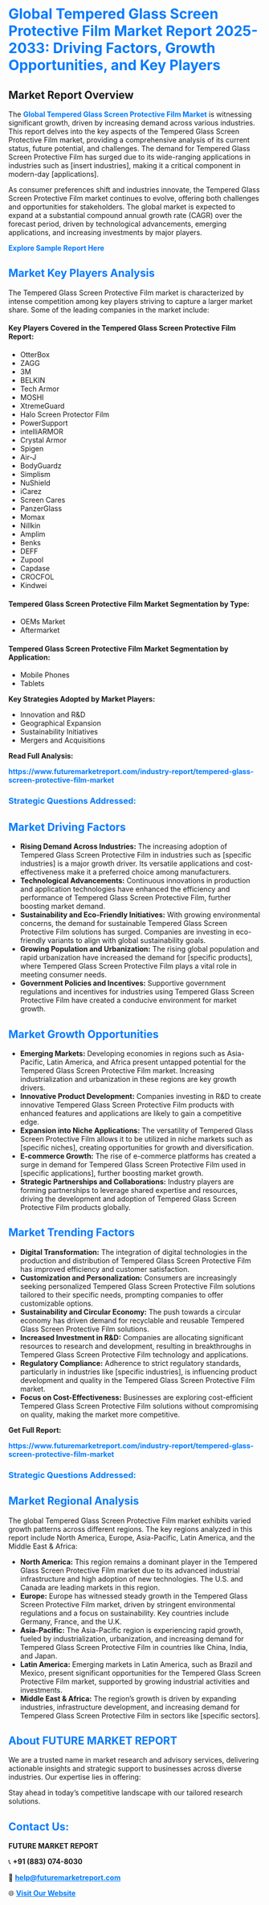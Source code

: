 <h1 style="color: #007BFF;">Global Tempered Glass Screen Protective Film Market Report 2025-2033: Driving Factors, Growth Opportunities, and Key Players</h1>

<section id="overview">
<h2>Market Report Overview</h2>
<p>The <a href="https://www.futuremarketreport.com/industry-report/tempered-glass-screen-protective-film-market" style="color: #007BFF; text-decoration: none;"><strong>Global Tempered Glass Screen Protective Film Market</strong></a> is witnessing significant growth, driven by increasing demand across various industries. This report delves into the key aspects of the Tempered Glass Screen Protective Film market, providing a comprehensive analysis of its current status, future potential, and challenges. The demand for Tempered Glass Screen Protective Film has surged due to its wide-ranging applications in industries such as [insert industries], making it a critical component in modern-day [applications].</p>
<p>As consumer preferences shift and industries innovate, the Tempered Glass Screen Protective Film market continues to evolve, offering both challenges and opportunities for stakeholders. The global market is expected to expand at a substantial compound annual growth rate (CAGR) over the forecast period, driven by technological advancements, emerging applications, and increasing investments by major players.</p>
</section>

<section id="overview">
<p><a href="https://www.futuremarketreport.com/request-sample/reportId=104484" style="color: #007BFF; text-decoration: none;"><strong>Explore Sample Report Here</strong></a></p>
</section>

<section id="key-players">
<h2 style="color: #007BFF;">Market Key Players Analysis</h2>
<p>The Tempered Glass Screen Protective Film market is characterized by intense competition among key players striving to capture a larger market share. Some of the leading companies in the market include:</p>
<h4>Key Players Covered in the Tempered Glass Screen Protective Film Report:</h4>
<ul><li>OtterBox</li><li>ZAGG</li><li>3M</li><li>BELKIN</li><li>Tech Armor</li><li>MOSHI</li><li>XtremeGuard</li><li>Halo Screen Protector Film</li><li>PowerSupport</li><li>intelliARMOR</li><li>Crystal Armor</li><li>Spigen</li><li>Air-J</li><li>BodyGuardz</li><li>Simplism</li><li>NuShield</li><li>iCarez</li><li>Screen Cares</li><li>PanzerGlass</li><li>Momax</li><li>Nillkin</li><li>Amplim</li><li>Benks</li><li>DEFF</li><li>Zupool</li><li>Capdase</li><li>CROCFOL</li><li>Kindwei</li></ul>
<h4>Tempered Glass Screen Protective Film Market Segmentation by Type:</h4>
<ul><li>OEMs Market</li><li>Aftermarket</li></ul>

<h4>Tempered Glass Screen Protective Film Market Segmentation by Application:</h4>
<ul><li>Mobile Phones</li><li>Tablets</li></ul>
<p><strong>Key Strategies Adopted by Market Players:</strong></p>
<ul>
<li>Innovation and R&D</li>
<li>Geographical Expansion</li>
<li>Sustainability Initiatives</li>
<li>Mergers and Acquisitions</li>
</ul>
</section>

<section>
<p><strong>Read Full Analysis: </strong></p><a href="https://www.futuremarketreport.com/industry-report/tempered-glass-screen-protective-film-market" style="color: #007BFF; text-decoration: none;"><strong>https://www.futuremarketreport.com/industry-report/tempered-glass-screen-protective-film-market</strong></a>
<h3 style="color: #007BFF;">Strategic Questions Addressed:</h3>
</section>

<section id="driving-factors">
<h2 style="color: #007BFF;">Market Driving Factors</h2>
<ul>
<li><strong>Rising Demand Across Industries:</strong> The increasing adoption of Tempered Glass Screen Protective Film in industries such as [specific industries] is a major growth driver. Its versatile applications and cost-effectiveness make it a preferred choice among manufacturers.</li>
<li><strong>Technological Advancements:</strong> Continuous innovations in production and application technologies have enhanced the efficiency and performance of Tempered Glass Screen Protective Film, further boosting market demand.</li>
<li><strong>Sustainability and Eco-Friendly Initiatives:</strong> With growing environmental concerns, the demand for sustainable Tempered Glass Screen Protective Film solutions has surged. Companies are investing in eco-friendly variants to align with global sustainability goals.</li>
<li><strong>Growing Population and Urbanization:</strong> The rising global population and rapid urbanization have increased the demand for [specific products], where Tempered Glass Screen Protective Film plays a vital role in meeting consumer needs.</li>
<li><strong>Government Policies and Incentives:</strong> Supportive government regulations and incentives for industries using Tempered Glass Screen Protective Film have created a conducive environment for market growth.</li>
</ul>
</section>

<section id="growth-opportunities">
<h2 style="color: #007BFF;">Market Growth Opportunities</h2>
<ul>
<li><strong>Emerging Markets:</strong> Developing economies in regions such as Asia-Pacific, Latin America, and Africa present untapped potential for the Tempered Glass Screen Protective Film market. Increasing industrialization and urbanization in these regions are key growth drivers.</li>
<li><strong>Innovative Product Development:</strong> Companies investing in R&D to create innovative Tempered Glass Screen Protective Film products with enhanced features and applications are likely to gain a competitive edge.</li>
<li><strong>Expansion into Niche Applications:</strong> The versatility of Tempered Glass Screen Protective Film allows it to be utilized in niche markets such as [specific niches], creating opportunities for growth and diversification.</li>
<li><strong>E-commerce Growth:</strong> The rise of e-commerce platforms has created a surge in demand for Tempered Glass Screen Protective Film used in [specific applications], further boosting market growth.</li>
<li><strong>Strategic Partnerships and Collaborations:</strong> Industry players are forming partnerships to leverage shared expertise and resources, driving the development and adoption of Tempered Glass Screen Protective Film products globally.</li>
</ul>
</section>

<section id="trending-factors">
<h2 style="color: #007BFF;">Market Trending Factors</h2>
<ul>
<li><strong>Digital Transformation:</strong> The integration of digital technologies in the production and distribution of Tempered Glass Screen Protective Film has improved efficiency and customer satisfaction.</li>
<li><strong>Customization and Personalization:</strong> Consumers are increasingly seeking personalized Tempered Glass Screen Protective Film solutions tailored to their specific needs, prompting companies to offer customizable options.</li>
<li><strong>Sustainability and Circular Economy:</strong> The push towards a circular economy has driven demand for recyclable and reusable Tempered Glass Screen Protective Film solutions.</li>
<li><strong>Increased Investment in R&D:</strong> Companies are allocating significant resources to research and development, resulting in breakthroughs in Tempered Glass Screen Protective Film technology and applications.</li>
<li><strong>Regulatory Compliance:</strong> Adherence to strict regulatory standards, particularly in industries like [specific industries], is influencing product development and quality in the Tempered Glass Screen Protective Film market.</li>
<li><strong>Focus on Cost-Effectiveness:</strong> Businesses are exploring cost-efficient Tempered Glass Screen Protective Film solutions without compromising on quality, making the market more competitive.</li>
</ul>
</section>

<section>
<p><strong>Get Full Report: </strong></p><a href="https://www.futuremarketreport.com/industry-report/tempered-glass-screen-protective-film-market" style="color: #007BFF; text-decoration: none;"><strong>https://www.futuremarketreport.com/industry-report/tempered-glass-screen-protective-film-market</strong></a>
<h3 style="color: #007BFF;">Strategic Questions Addressed:</h3>
</section>


<section id="regional-analysis">
<h2 style="color: #007BFF;">Market Regional Analysis</h2>
<p>The global Tempered Glass Screen Protective Film market exhibits varied growth patterns across different regions. The key regions analyzed in this report include North America, Europe, Asia-Pacific, Latin America, and the Middle East & Africa:</p>
<ul>
<li><strong>North America:</strong> This region remains a dominant player in the Tempered Glass Screen Protective Film market due to its advanced industrial infrastructure and high adoption of new technologies. The U.S. and Canada are leading markets in this region.</li>
<li><strong>Europe:</strong> Europe has witnessed steady growth in the Tempered Glass Screen Protective Film market, driven by stringent environmental regulations and a focus on sustainability. Key countries include Germany, France, and the U.K.</li>
<li><strong>Asia-Pacific:</strong> The Asia-Pacific region is experiencing rapid growth, fueled by industrialization, urbanization, and increasing demand for Tempered Glass Screen Protective Film in countries like China, India, and Japan.</li>
<li><strong>Latin America:</strong> Emerging markets in Latin America, such as Brazil and Mexico, present significant opportunities for the Tempered Glass Screen Protective Film market, supported by growing industrial activities and investments.</li>
<li><strong>Middle East & Africa:</strong> The region’s growth is driven by expanding industries, infrastructure development, and increasing demand for Tempered Glass Screen Protective Film in sectors like [specific sectors].</li>
</ul>
</section>

<footer>
<h2 style="color: #007BFF;">About FUTURE MARKET REPORT</h2>
<p>We are a trusted name in market research and advisory services, delivering actionable insights and strategic support to businesses across diverse industries. Our expertise lies in offering:</p>

<p>Stay ahead in today’s competitive landscape with our tailored research solutions.</p>

<h2 style="color: #007BFF;">Contact Us:</h2>
<p><strong>FUTURE MARKET REPORT</strong></p>
<p>📞 <strong>+91 (883) 074-8030</strong></p>
<p>📧 <strong><a href="mailto:help@futuremarketreport.com" style="color: #007BFF;">help@futuremarketreport.com</a></strong></p>
<p>🌐 <strong><a href="https://www.futuremarketreport.com/" style="color: #007BFF;">Visit Our Website</a></strong></p>
</footer>